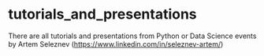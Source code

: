 # tutorials_and_presentations
There are all tutorials and presentations from Python or Data Science events by Artem Seleznev (https://www.linkedin.com/in/seleznev-artem/)
